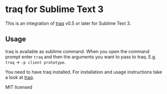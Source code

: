 # traq for Sublime Text 3

This is an integration of [traq][1] v0.5 or later for Sublime Text 3.

## Usage

traq is available as sublime command. When you open the command prompt enter `traq` and then
the arguments you want to pass to traq. E.g. `traq` -> `-p client prototype`.

You need to have traq installed. For installation and usage instructions take a look at [traq][1].

MIT licensed

[1]:https://github.com/nicolai86/traq